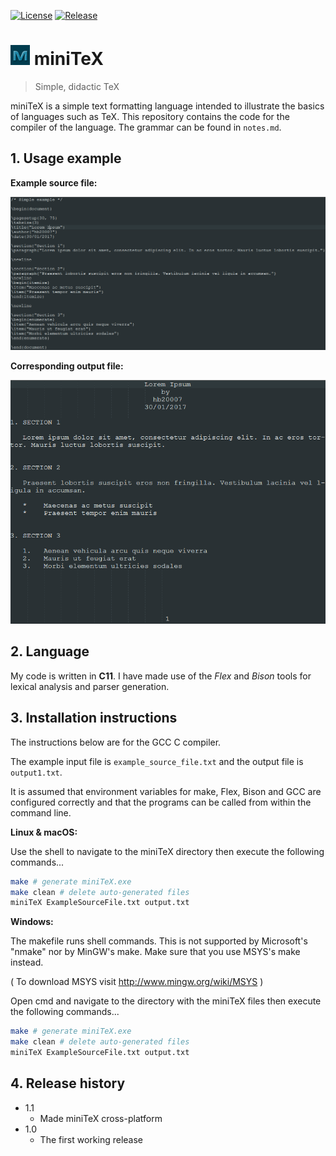[![License](https://img.shields.io/badge/license-MIT-blue.svg)](https://github.com/hb20007/cpp-programs/blob/master/LICENSE.md)
[![Release](https://img.shields.io/github/release/hb20007/miniTeX.svg)](https://github.com/hb20007/miniTeX/releases/latest)

# ![](resources/miniTeXicon.png) miniTeX

> Simple, didactic TeX

miniTeX is a simple text formatting language intended to illustrate the basics of languages such as TeX. This repository contains the code for the compiler of the language. The grammar can be found in `notes.md`.


## 1. Usage example

**Example source file:**

![](examples/example_source_screenshot.png)

**Corresponding output file:**

![](examples/example_output_screenshot.png)

## 2. Language

My code is written in **C11**. I have made use of the _Flex_ and _Bison_ tools for lexical analysis and parser generation.

## 3. Installation instructions

The instructions below are for the GCC C compiler.

The example input file is `example_source_file.txt` and the output file is `output1.txt`.

It is assumed that environment variables for make, Flex, Bison and GCC are configured correctly and that the programs can be called from within the command line.

**Linux & macOS:**

Use the shell to navigate to the miniTeX directory then execute the following commands...

```sh
make # generate miniTeX.exe
make clean # delete auto-generated files
miniTeX ExampleSourceFile.txt output.txt
```

**Windows:**

The makefile runs shell commands. This is not supported by Microsoft's "nmake" nor by MinGW's make. Make sure that you use MSYS's make instead.

( To download MSYS visit http://www.mingw.org/wiki/MSYS )

Open cmd and navigate to the directory with the miniTeX files then execute the following commands...

```sh
make # generate miniTeX.exe
make clean # delete auto-generated files
miniTeX ExampleSourceFile.txt output.txt
```

## 4. Release history

* 1.1
    * Made miniTeX cross-platform
* 1.0
    * The first working release